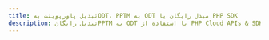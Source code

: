 ---title: تبدیل پاورپوینت بهODT، PPTM به ODT مبدل رایگان یا PHP SDKdescription: تبدیل رایگانPPTM به ODT با استفاده از PHP Cloud APIs & SDK. همچنین اسناد Microsoft PowerPoint را در Cloud ایجاد، ویرایش و رندر کنید.---